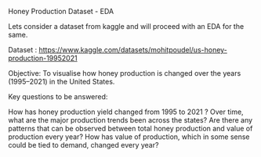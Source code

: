 Honey Production Dataset - EDA

Lets consider a dataset from kaggle and will proceed with an EDA for the same.

Dataset : https://www.kaggle.com/datasets/mohitpoudel/us-honey-production-19952021

Objective:
To visualise how honey production is changed over the years (1995–2021) in the United States.

Key questions to be answered:

How has honey production yield changed from 1995 to 2021 ?
Over time, what are the major production trends been across the states?
Are there any patterns that can be observed between total honey production and value of production every year? How has value of production, which in some sense could be tied to demand, changed every year?
